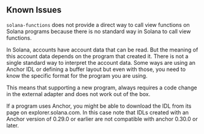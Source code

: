 ## Known Issues

`solana-functions` does not provide a direct way to call view functions on
Solana programs because there is no standard way in Solana to call view
functions.

In Solana, accounts have account data that can be read. But the meaning of this
account data depends on the program that created it. There is not a single
standard way to interpret the account data. Some ways are using an Anchor IDL
or defining a buffer layout but even with those, you need to know the specific
format for the program you are using.

This means that supporting a new program, always requires a code change in the
external adapter and does not work out of the box.

If a program uses Anchor, you might be able to download the IDL from its page
on explorer.solana.com. In this case note that IDLs created with an Anchor
version of 0.29.0 or earlier are not compatible with anchor 0.30.0 or later.

